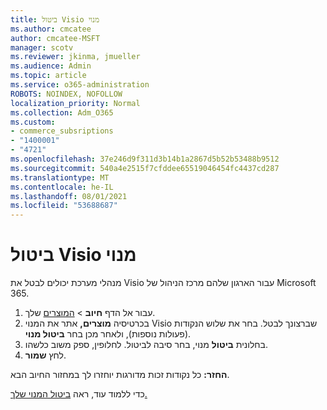 ```yaml
---
title: ביטול Visio מנוי
ms.author: cmcatee
author: cmcatee-MSFT
manager: scotv
ms.reviewer: jkinma, jmueller
ms.audience: Admin
ms.topic: article
ms.service: o365-administration
ROBOTS: NOINDEX, NOFOLLOW
localization_priority: Normal
ms.collection: Adm_O365
ms.custom:
- commerce_subsriptions
- "1400001"
- "4721"
ms.openlocfilehash: 37e246d9f311d3b14b1a2867d5b52b53488b9512
ms.sourcegitcommit: 540a4e2515f7cfddee65519046454fc4437cd287
ms.translationtype: MT
ms.contentlocale: he-IL
ms.lasthandoff: 08/01/2021
ms.locfileid: "53688687"
---
```

# <a name="cancel-visio-subscription"></a>ביטול Visio מנוי

מנהלי מערכת יכולים לבטל את Visio עבור הארגון שלהם מרכז הניהול של Microsoft 365.

1. עבור אל הדף **חיוב** \> [המוצרים](https://go.microsoft.com/fwlink/p/?linkid=842054) שלך.
2. בכרטיסיה **מוצרים,** אתר את המנוי Visio שברצונך לבטל. בחר את שלוש הנקודות (פעולות נוספות), ולאחר מכן בחר **ביטול מנוי**.
3. בחלונית **ביטול** מנוי, בחר סיבה לביטול. לחלופין, ספק משוב כלשהו.
4. לחץ **שמור**.

**החזר:** כל נקודות זכות מדורגות יוחזרו לך במחזור החיוב הבא.

כדי ללמוד עוד, ראה [ביטול המנוי שלך.](/microsoft-365/commerce/subscriptions/cancel-your-subscription)